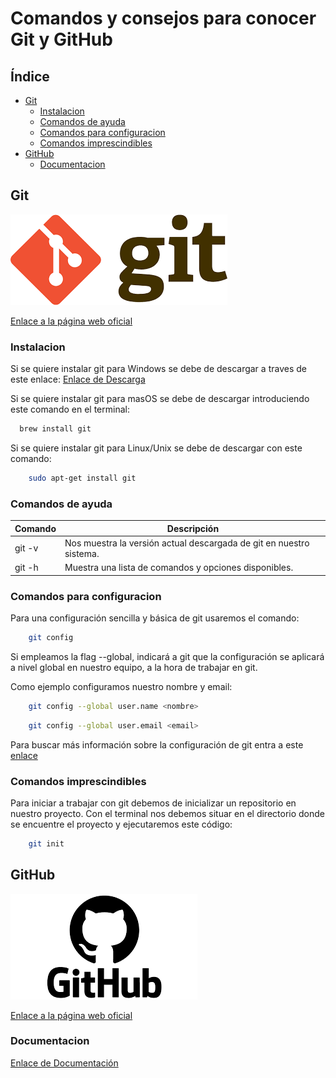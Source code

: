 # Comandos y consejos para conocer Git y GitHub

## Índice
- [Git](#git)
  - [Instalacion](#instalacion)
  - [Comandos de ayuda](#comandos-de-ayuda)
  - [Comandos para configuracion](#comandos-para-configuracion)
  - [Comandos imprescindibles](#comandos-imprescindibles)
- [GitHub](#github)
  - [Documentacion](#documentacion)

## Git

![imagen git](imagenes/git.png)

[Enlace a la página web oficial](https://git-scm.com/) 

### Instalacion

Si se quiere instalar git para Windows se debe de descargar a traves de este enlace:
[Enlace de Descarga](https://git-scm.com/downloads)

Si se quiere instalar git para masOS se debe de descargar introduciendo este comando en el terminal:

```bash
  brew install git
```

Si se quiere instalar git para Linux/Unix se debe de descargar con este comando:

```bash
    sudo apt-get install git
```
### Comandos de ayuda

| Comando | Descripción                                                                 |
|---------|------------------------------------------------------------------------------|
| git -v  | Nos muestra la versión actual descargada de git en nuestro sistema.          |
| git -h  | Muestra una lista de comandos y opciones disponibles.          |

### Comandos para configuracion

Para una configuración sencilla y básica de git usaremos el comando:

```bash
    git config
```

Si empleamos la flag --global, indicará a git que la configuración se aplicará a nivel global en nuestro equipo, a la hora de trabajar en git.

Como ejemplo configuramos nuestro nombre y email:

```bash
    git config --global user.name <nombre>
```
```bash
    git config --global user.email <email>
```

Para buscar más información sobre la configuración de git entra a este [enlace](https://git-scm.com/docs/git-config)
### Comandos imprescindibles

Para iniciar a trabajar con git debemos de inicializar un repositorio en nuestro proyecto. Con el terminal nos debemos situar en el directorio donde se encuentre el proyecto y ejecutaremos este código:

```bash
    git init
```





## GitHub 

![imagen github](imagenes/github.png)

[Enlace a la página web oficial](https://github.com/) 

### Documentacion


[Enlace de Documentación](https://docs.github.com/es)

```bash
  
```

